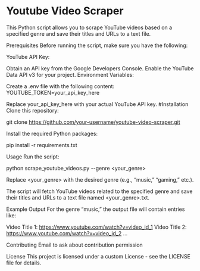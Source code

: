 # Youtube Video Scraper

This Python script allows you to scrape YouTube videos based on a specified genre and save their titles and URLs to a text file.

Prerequisites
Before running the script, make sure you have the following:

YouTube API Key:

Obtain an API key from the Google Developers Console.
Enable the YouTube Data API v3 for your project.
Environment Variables:

Create a .env file with the following content:
YOUTUBE_TOKEN=your_api_key_here

Replace your_api_key_here with your actual YouTube API key.
#Installation
Clone this repository:

git clone https://github.com/your-username/youtube-video-scraper.git

Install the required Python packages:

pip install -r requirements.txt

Usage
Run the script:

python scrape_youtube_videos.py --genre <your_genre>

Replace <your_genre> with the desired genre (e.g., “music,” “gaming,” etc.).

The script will fetch YouTube videos related to the specified genre and save their titles and URLs to a text file named <your_genre>.txt.

Example Output
For the genre “music,” the output file will contain entries like:

Video Title 1: https://www.youtube.com/watch?v=video_id_1
Video Title 2: https://www.youtube.com/watch?v=video_id_2
...

Contributing
Email to ask about contribution permission

License
This project is licensed under a custom License - see the LICENSE file for details.
